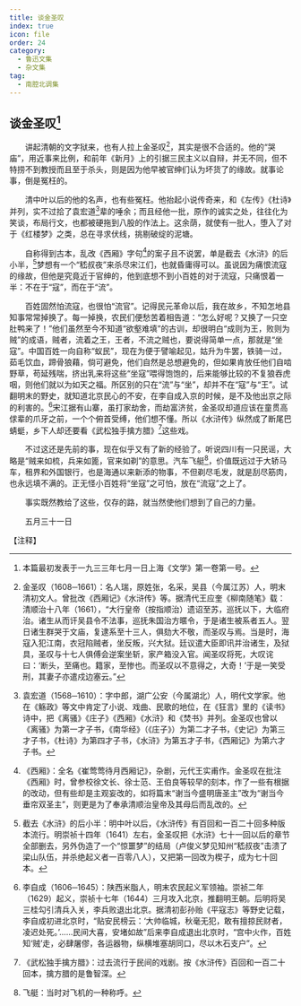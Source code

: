 ```yaml
---
title: 谈金圣叹
index: true
icon: file
order: 24
category:
  - 鲁迅文集
  - 杂文集
tag:  
  - 南腔北调集
---
```


## 谈金圣叹[^①]

　　讲起清朝的文字狱来，也有人拉上金圣叹[^②]，其实是很不合适的。他的“哭庙”，用近事来比例，和前年《新月》上的引据三民主义以自辩，并无不同，但不特捞不到教授而且至于杀头，则是因为他早被官绅们认为坏货了的缘故。就事论事，倒是冤枉的。

　　清中叶以后的他的名声，也有些冤枉。他抬起小说传奇来，和《左传》《杜诗》并列，实不过拾了袁宏道[^③]辈的唾余；而且经他一批，原作的诚实之处，往往化为笑谈，布局行文，也都被硬拖到八股的作法上。这余荫，就使有一批人，堕入了对于《红楼梦》之类，总在寻求伏线，挑剔破绽的泥塘。

　　自称得到古本，乱改《西厢》字句[^④]的案子且不说罢，单是截去《水浒》的后小半，[^⑤]梦想有一个“嵇叔夜”来杀尽宋江们，也就昏庸得可以。虽说因为痛恨流寇的缘故，但他是究竟近于官绅的，他到底想不到小百姓的对于流寇，只痛恨着一半：不在于“寇”，而在于“流”。

　　百姓固然怕流寇，也很怕“流官”。记得民元革命以后，我在故乡，不知怎地县知事常常掉换了。每一掉换，农民们便愁苦着相告道：“怎么好呢？又换了一只空肚鸭来了！”他们虽然至今不知道“欲壑难填”的古训，却很明白“成则为王，败则为贼”的成语，贼者，流着之王，王者，不流之贼也，要说得简单一点，那就是“坐寇”。中国百姓一向自称“蚁民”，现在为便于譬喻起见，姑升为牛罢，铁骑一过，茹毛饮血，蹄骨狼藉，倘可避免，他们自然是总想避免的，但如果肯放任他们自啮野草，苟延残喘，挤出乳来将这些“坐寇”喂得饱饱的，后来能够比较的不复狼吞虎咽，则他们就以为如天之福。所区别的只在“流”与“坐”，却并不在“寇”与“王”。试翻明末的野史，就知道北京民心的不安，在李自成入京的时候，是不及他出京之际的利害的。[^⑥]宋江据有山寨，虽打家劫舍，而劫富济贫，金圣叹却道应该在童贯高俅辈的爪牙之前，一个个俯首受缚，他们想不懂。所以《水浒传》纵然成了断尾巴蜻蜓，乡下人却还要看《武松独手擒方腊》[^⑦]这些戏。

　　不过这还是先前的事，现在似乎又有了新的经验了。听说四川有一只民谣，大略是“贼来如梳，兵来如篦，官来如剃”的意思。汽车飞艇[^⑧]，价值既远过于大轿马车，租界和外国银行，也是海通以来新添的物事，不但剃尽毛发，就是刮尽筋肉，也永远填不满的。正无怪小百姓将“坐寇”之可怕，放在“流寇”之上了。

　　事实既然教给了这些，仅存的路，就当然使他们想到了自己的力量。

　　五月三十一日

【注释】

[^①]:本篇最初发表于一九三三年七月一日上海《文学》第一卷第一号。

[^②]:金圣叹（1608─1661）：名人瑞，原姓张，名采，吴县（今属江苏）人，明末清初文人。曾批改《西厢记》《水浒传》等。据清代王应奎《柳南随笔》载：清顺治十八年（1661），“大行皇帝（按指顺治）遗诏至苏，巡抚以下，大临府治。诸生从而讦吴县令不法事，巡抚朱国治方暱令，于是诸生被系者五人。翌日诸生群哭于文庙，复逮系至十三人，俱劾大不敬，而圣叹与焉。当是时，海寇入犯江南，衣冠陷贼者，坐反叛，兴大狱。廷议遣大臣即讯并治诸生，及狱具，圣叹与十七人俱傅会逆案坐斩，家产箱没入官。闻圣叹将死，大叹诧曰：‘断头，至痛也。籍家，至惨也。而圣叹以不意得之，大奇！’于是一笑受刑，其妻子亦遣戍边塞云。”

[^③]:袁宏道（1568─1610）：字中郎，湖广公安（今属湖北）人，明代文学家。他在《觞政》等文中肯定了小说、戏曲、民歌的地位，在《狂言》里的《读书》诗中，把《离骚》《庄子》《西厢》《水浒》和《焚书》并列。金圣叹也曾以《离骚》为第一才子书，《南华经》（《庄子》）为第二才子书，《史记》为第三才子书，《杜诗》为第四才子书，《水浒》为第五才子书，《西厢记》为第六才子书。

[^④]:《西厢》：全名《崔莺莺待月西厢记》，杂剧，元代王实甫作。金圣叹在批注《西厢》时，曾参校徐文长、徐士范、王伯良等较早的刻本，作了一些有根据的改动，但有些却是主观妄改的，如将篇末“谢当今盛明唐圣主”改为“谢当今垂帘双圣主”，则更是为了奉承清顺治皇帝及其母后而乱改的。

[^⑤]:截去《水浒》的后小半：明中叶以后，《水浒传》有百回和一百二十回多种版本流行。明崇祯十四年（1641）左右，金圣叹把《水浒》七十一回以后的章节全部删去，另外伪造了一个“惊噩梦”的结局（卢俊义梦见知州“嵇叔夜”击溃了梁山队伍，并杀绝起义者一百零八人），又把第一回改为楔子，成为七十回本。

[^⑥]:李自成（1606─1645）：陕西米脂人，明末农民起义军领袖。崇祯二年（1629）起义，崇祯十七年（1644）三月攻入北京，推翻明王朝。后明将吴三桂勾引清兵入关，李兵败退出北京。据清初彭孙贻《平寇志》等野史记载，李自成初进北京时，“贴安民榜云：‘大帅临城，秋毫无犯，敢有擅掠民财者，凌迟处死。’……民间大喜，安堵如故”后来李自成退出北京时，“宫中火作，百姓知‘贼’走，必肆屠僇，各运器物，纵横堆塞胡同口，尽以木石支户”。

[^⑦]:《武松独手擒方腊》：过去流行于民间的戏剧。按《水浒传》百回和一百二十回本，擒方腊的是鲁智深。

[^⑧]:飞艇：当时对飞机的一种称呼。
